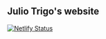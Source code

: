 Julio Trigo's website
---------------------

[![Netlify Status](https://api.netlify.com/api/v1/badges/9227c752-e6b2-420b-a62a-2fb2d0a29fe0/deploy-status)](https://app.netlify.com/sites/upbeat-payne-dcaf19/deploys)
